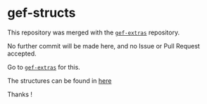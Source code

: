 # gef-structs #

This repository was merged with the [`gef-extras`](https://github.com/hugsy/gef-extras)
repository.

No further commit will be made here, and no Issue or Pull Request accepted.

Go to [`gef-extras`](https://github.com/hugsy/gef-extras) for this.

The structures can be found
in [here](https://github.com/hugsy/gef-extras/tree/master/structs)

Thanks !
